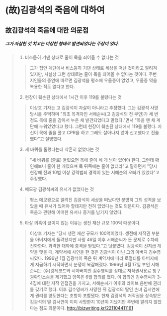 (故)김광석의 죽음에 대하여
========================

故김광석의 죽음에 대한 의문점
---------------------------

##### 그가 자살한 것 치고는 이상한 형태로 발견되었다는 주장이 있다.
> 1. 비스듬히 기댄 상태로 줄이 목을 죄어올 수 없다는 것
>> 그가 집안 계단에서 비스듬히 기댄 상태로 세상을 떠난 것이라고 알려져 있지만, 사실상 그런 상태로는 줄이 목을 죄어올 수 없다는 것이다. 주변 지인들의 증언에 따르면 김광석을 평소에 우울증이 없었고, 우울증 약을 복용한 적도 없다고 한다.
> 2. 현장이 훼손된 상태에서 1시간 이후 119를 불렀다는 것
>> 이상호 기자는 고 김광석이 자살이 아니라고 추정했다. 그는 김광석 사망 당시를 주먹하며 "최초 목격자인 서해순씨(고 김광석의 전 부인)가 세 번 정도 목에 줄을 감아서 누운 채 발견되었다고 말했다."면서 "목을 맨 채 계단에 누워있었다고 했다. 그런데 현장이 훼손된 상태에서 119를 불렀다. 자신이 목에 줄을 풀고 CPR을 하고 그래도 살아나지 않아 신고했다고 진술했다"고 설명했다.
> 3. 세 바퀴를 둘렀다는데 삭흔히 없었다는 것
>> "세 바퀴를 (줄로) 둘렀으면 목에 줄이 세 개 남아 있어야 한다. 그런데 확인해보니 줄이 한 개였으며 목 뒤쪽에는 줄이 없더라"고 말하면서 "당시 현장에 전과 10범 이상 강력범죄 경력이 있는 서해순의 오빠가 있었다"고 주장했다.
> 4. 메모광 김광석씨의 유서가 없었다는 것
>> 평소 메모광으로 알려진 김광석이 세상을 떠났다면 분명히 그의 성격을 보았을 때 유서가 있어야 할테지만 전혀 없었다는 것도 의문이다. 김광석은 죽음과 관련해 어떠한 유서나 증거를 남기지 않았다.
> 5. 타살 의혹이 끊이지 않는 이유는 생전 재산 규모 100억 때문이다.
>> 이상호 기자는 "당시 생전 재산 규모가 100억이었다. 생전에 저작권 부분을 아버지에게 돌려놨지만 사망 46일 이후 서해순씨가 돈 문제로 수차례 전화한다. 과격한 대화에 충격을 받았다."고 덧붙였다. 김광석이 선지급 계약을 맺을 때, 계약서에 사인을 한 것은 김광석이 아닌 그의 아버지 김수영 씨였다. 1996년 1월 김광석이 죽은 뒤 계약서에 따라 로열티를 아버지에게 지급하기 시작하면서 분쟁이 복잡해졌다. 1996년 4월 17일 부인 서해순씨는 (주)킹레코드와 시아버지인 김수영씨를 상대로 저작권사용료 청구권확인소송을 제기했고 양쪽은 6월 합의를 했다. 이 합의엔 김수영씨가 3-4집에 대한 저작 인접권을 가지고, 서해순씨가 이후의 라이브 음반에 권리를 갖기로 했다. 이후 김수영씨가 사망한 뒤 김광석의 딸인 손녀 김서연에게 권리를 양도한다는 조항이 포함됐다. 현재 김광석의 저작권을 상속받은 김광석의 딸 김서연이 이미 사망한지 10년이 지났지만 주변에 알리지 않았다는 점도 의문이다.
<http://bizwriting.kr/221104411161>
